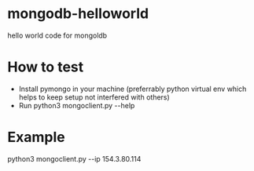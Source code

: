 # mongodb-helloworld
hello world code for mongoldb

# How to test

* Install pymongo in your machine (preferrably python virtual env which helps to keep setup not interfered with others)
* Run python3 mongoclient.py --help

# Example

python3 mongoclient.py --ip 154.3.80.114
